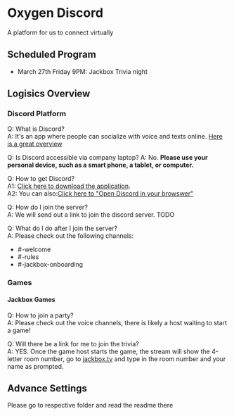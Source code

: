 # Oxygen Discord

A platform for us to connect virtually

## Scheduled Program
- March 27th Friday 9PM: Jackbox Trivia night

## Logisics Overview

### Discord Platform

Q: What is Discord?\
A: It's an app where people can socialize with voice and texts online. [Here is a great overview](https://masonry.lochac.sca.org/discord-all-you-need-to-know/)

Q: Is Discord accessible via company laptop?
A: No. **Please use your personal device, such as a smart phone, a tablet, or computer.**

Q: How to get Discord?\
A1: [Click here to download the application](https://discordapp.com/download).\
A2: You can also:[Click here to "Open Discord in your browswer"](https://discordapp.com/)


Q: How do I join the server?\
A: We will send out a link to join the discord server. TODO


Q: What do I do after I join the server?\
A: Please check out the following channels:
- #-welcome
- #-rules
- #-jackbox-onboarding

### Games
#### Jackbox Games

Q: How to join a party?\
A: Please check out the voice channels, there is likely a host waiting to start a game!


Q: Will there be a link for me to join the trivia?\
A: YES. Once the game host starts the game, the stream will show the 4-letter room number, go to [jackbox.tv](jackbox.tv) and type in the room number and your name as prompted. 


## Advance Settings
Please go to respective folder and read the readme there
